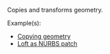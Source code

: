 Copies and transforms geometry.

Example(s):



* [Copying geometry](https://creator.trimble.com/graph?assetURI=whp:f303c34e-2e54-495f-9948-f7542bcc844d&version=latest)
* [Loft as NURBS patch](https://kind-dune-0f6b12f1e.1.azurestaticapps.net/?assetURI=whp:d62fe689-b7c0-4fd6-8d17-70deef935725&version=latest)
